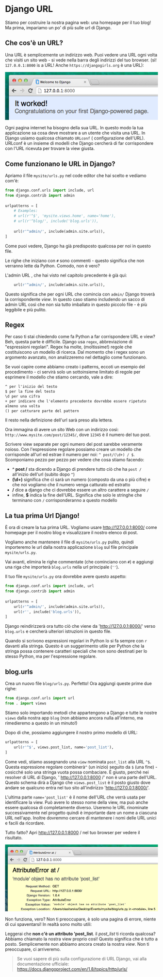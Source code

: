 # Django URL

Stiamo per costruire la nostra pagina web: una homepage per il tuo blog! Ma prima, impariamo un po' di più sulle url di Django.

## Che cos'è un URL?

Una URL è semplicemente un indirizzo web. Puoi vedere una URL ogni volta che visiti un sito web - si vede nella barra degli indirizzi del tuo browser. (sì! `127.0.0.1:8000` is a URL! Anche `https://djangogirls.org` è una URL):

![Url][1]

 [1]: images/url.png

Ogni pagina internet ha bisogno della sua URL. In questo modo la tua applicazione sa cosa deve mostrare a un utente che visita una URL. In Django usiamo qualcosa chiamato `URLconf` ( configurazione dell'URL). URLconf è un insieme di modelli che Django cercherà di far corrispondere con l'URL ricevuta per trovare la view giusta.

## Come funzionano le URL in Django?

Apriamo il file `mysite/urls.py` nel code editor che hai scelto e vediamo com'è:

```python
from django.conf.urls import include, url
from django.contrib import admin

urlpatterns = [
    # Examples:
    # url(r'^$', 'mysite.views.home', name='home'),
    # url(r'^blog/', include('blog.urls')),

    url(r'^admin/', include(admin.site.urls)),
]
```

Come puoi vedere, Django ha già predisposto qualcosa per noi in questo file.

Le righe che iniziano con `#` sono commenti - questo significa che non verranno lette da Python. Comodo, non è vero?

L'admin URL , che hai visto nel capitolo precedente è già qui:

```python
    url(r'^admin/', include(admin.site.urls)),
```

Questo significa che per ogni URL che comincia con `admin/` Django troverà la corrispondente *view*. In questo caso stiamo includendo un sacco di admin URL così che non sia tutto imballato in questo piccolo file - è più leggibile e più pulito.

## Regex

Per caso ti stai chiedendo come fa Python a far corrispondere URL e view? Beh, questa parte è difficile. Django usa `regex`, abbreviazione di "espressioni regolari". Regex ha molte, (moltissime!) regole che costituiscono un modello di ricerca. Dal momento che i regex sono un argomento avanzato, non analizzeremo nel dettaglio come funzionano.

Se vuoi capire come abbiamo creato i patterns, eccoti un esempio del procedimento - ci servirà solo un sottoinsieme limitato di regole per esprimere il modello che stiamo cercando, vale a dire:

    ^ per l'inizio del testo
    $ per la fine del testo
    \d per una cifra
    + per indicare che l'elemento precedente dovrebbe essere ripetuto almeno una volta
    () per catturare parte del pattern
    

Il resto nella definizione dell'url sarà preso alla lettera.

Ora immagina di avere un sito Web con un indirizzo così: `http://www.mysite.com/post/12345/`, dove `12345` è il numero del tuo post.

Scrivere view separate per ogni numero del post sarebbe veramente noioso. Con l'espressione regolare possiamo creare un modello che corrisponde all'url ed estrae il numero per noi: `^ post/(\d+) / $`. Scomponiamo pezzo per pezzo per vedere che cosa stiamo facendo:

*   **^ post /** sta dicendo a Django di prendere tutto ciò che ha `post /` all'inizio dell'url (subito dopo `^`)
*   **(\d+)** significa che ci sarà un numero (composto da una o più cifre) e che noi vogliamo che il numero venga catturato ed estratto
*   **/** dice a django che ci dovrebbe essere un altro carattere a seguire `/`
*   infine, **$** indica la fine dell'URL. Significa che solo le stringhe che terminano con `/` corrisponderanno a questo modello

## La tua prima Url Django!

È ora di creare la tua prima URL. Vogliamo usare http://127.0.0.1:8000/ come homepage per il nostro blog e visualizzare il nostro elenco di post.

Vogliamo anche mantenere il file di `mysite/urls.py` pulito, quindi importeremo le url dalla nostra applicazione `blog` sul file principale `mysite/urls.py`.

Vai avanti, elimina le righe commentate (che cominciano con `#`) e aggiungi una riga che importerà `blog.urls` nella url principale (`''`).

Il tuo file `mysite/urls.py` ora dovrebbe avere questo aspetto:

```python
from django.conf.urls import include, url
from django.contrib import admin

urlpatterns = [
    url(r'^admin/', include(admin.site.urls)),
    url(r'', include('blog.urls')),
]
```

Django reindirizzerà ora tutto ciò che viene da 'http://127.0.0.1:8000/' verso `blog.urls` e cercherà ulteriori istruzioni in questo file.

Quando si scrivono espressioni regolari in Python lo si fa sempre con `r` davanti alla stringa. Questo è un suggerimento utile per Python che la stringa possa contenere caratteri speciali che non sono destinati per lo stesso Python, ma per l'espressione regolare.

## blog.urls

Crea un nuovo file `blog/urls.py`. Perfetto! Ora aggiungi queste prime due righe:

```python
from django.conf.urls import url
from . import views
```

Stiamo solo importando metodi che appartengono a Django e tutte le nostre `views` dalla nostra app `blog` (non abbiamo ancora nulla all'interno, ma rimedieremo a questo in un minuto!)

Dopo di che, possiamo aggiungere il nostro primo modello di URL:

```python
urlpatterns = [
    url(r'^$', views.post_list, name='post_list'),
]
```

Come vedi, stiamo assegnando una `view` nominata `post_list` alla URL `^$`. Questa espressione regolare combinerà`^` (un inizio) seguito da `$` (una fine) - cosicché solo una stringa vuota possa combaciare. È giusto, perché nei resolver di URL di Django, ' http://127.0.0.1:8000 /' non è una parte dell'URL. Questo schema dirà a Django che `views.post_list` è il posto giusto dove andare se qualcuno entra nel tuo sito all'indirizzo 'http://127.0.0.1:8000/'.

L'ultima parte `name='post_list'` è il nome dell'URL che verrà usata per identificare la view. Può avere lo stesso nome della view, ma può anche essere qualcosa di completamente diverso. Useremo le URL rinominate successivamente nel progetto quindi è importante dare un nome a ciascuna URL nell'app. Inoltre dovremmo cercare di mantenere i nomi delle URL unici e facili da ricordare.

Tutto fatto? Apri http://127.0.0.1:8000 / nel tuo browser per vedere il risultato.

![Errore][2]

 [2]: images/error1.png

Non funziona, vero? Non ti preoccupare, è solo una pagina di errore, niente di cui spaventarsi! In realtà sono molto utili:

Leggerai che **non c'è un attributo 'post_list**. il *post_list* ti ricorda qualcosa? Abbiamo chiamato la nostra view proprio così! Questo significa che è tutto a posto. Semplicemente non abbiamo ancora creato la nostra *view*. Non ti preoccupare, ci arriveremo.

> Se vuoi sapere di più sulla configurazione di URL Django, vai alla documentazione ufficiale: https://docs.djangoproject.com/en/1.8/topics/http/urls/